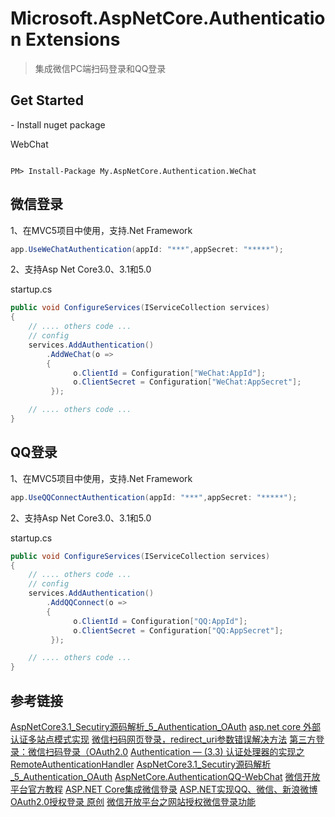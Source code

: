 # **Microsoft.AspNetCore.Authentication Extensions**

> 集成微信PC端扫码登录和QQ登录

## Get Started

\- Install nuget package

 WebChat 

  ```

  PM> Install-Package My.AspNetCore.Authentication.WeChat

  ```



## 微信登录

1、在MVC5项目中使用，支持.Net Framework

```c#
app.UseWeChatAuthentication(appId: "***",appSecret: "*****");
```

2、支持Asp Net Core3.0、3.1和5.0

startup.cs

```c#
public void ConfigureServices(IServiceCollection services)
{
    // .... others code ...
    // config 
    services.AddAuthentication() 
        .AddWeChat(o =>
        {
              o.ClientId = Configuration["WeChat:AppId"];
              o.ClientSecret = Configuration["WeChat:AppSecret"];
         });

    // .... others code ...
}
```





## QQ登录

1、在MVC5项目中使用，支持.Net Framework

```c#
app.UseQQConnectAuthentication(appId: "***",appSecret: "*****");
```

2、支持Asp Net Core3.0、3.1和5.0

startup.cs

```c#
public void ConfigureServices(IServiceCollection services)
{
    // .... others code ...
    // config 
    services.AddAuthentication() 
        .AddQQConnect(o =>
        {
              o.ClientId = Configuration["QQ:AppId"];
              o.ClientSecret = Configuration["QQ:AppSecret"];
         });

    // .... others code ...
}
```


## 参考链接

[AspNetCore3.1_Secutiry源码解析_5_Authentication_OAuth](https://www.cnblogs.com/holdengong/p/12563558.html)
[asp.net core 外部认证多站点模式实现](https://www.cnblogs.com/passingwind/p/9511022.html)
[微信扫码网页登录，redirect_uri参数错误解决方法](https://www.cnblogs.com/zmdComeOn/p/12727308.html)
[第三方登录：微信扫码登录（OAuth2.0](https://cloud.tencent.com/developer/article/1447723)
[Authentication — (3.3) 认证处理器的实现之RemoteAuthenticationHandler](https://mp.weixin.qq.com/s/t0PsP0hZ5HSZtitzLODkQw)
[AspNetCore3.1_Secutiry源码解析_5_Authentication_OAuth](https://www.cnblogs.com/holdengong/p/12563558.html)
[AspNetCore.AuthenticationQQ-WebChat](https://github.com/jxnkwlp/AspNetCore.AuthenticationQQ-WebChat)
[微信开放平台官方教程](https://developers.weixin.qq.com/doc/oplatform/Website_App/WeChat_Login/Wechat_Login.html)
[ASP.NET Core集成微信登录](https://www.jb51.net/article/91575.htm)
[ASP.NET实现QQ、微信、新浪微博OAuth2.0授权登录 原创](https://www.jb51.net/article/81624.htm)
[微信开放平台之网站授权微信登录功能](https://www.jb51.net/article/72666.htm)
